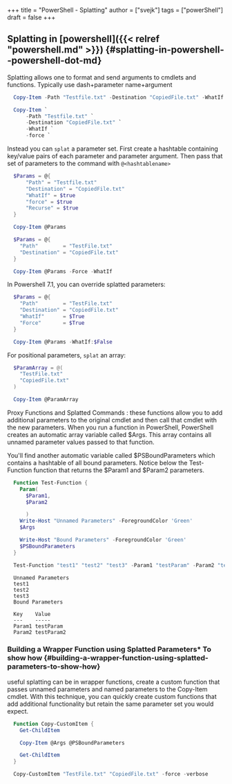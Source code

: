 +++
title = "PowerShell - Splatting"
author = ["svejk"]
tags = ["powerShell"]
draft = false
+++

## Splatting in [powershell]({{< relref "powershell.md" >}}) {#splatting-in-powershell--powershell-dot-md}

Splatting allows one to format and send arguments to cmdlets and
functions. Typically use dash+parameter name+argument

```powershell
  Copy-Item -Path "Testfile.txt" -Destination "CopiedFile.txt" -WhatIf -force -Recurse
```

```powershell
  Copy-Item `
      -Path "Testfile.txt" `
      -Destination "CopiedFile.txt" `
      -WhatIf `
      -force `
```

Instead you can `splat` a parameter set. First create a hashtable
containing key/value pairs of each parameter and parameter argument.
Then pass that set of parameters to the command with `@<hashtablename>`

```powershell
  $Params = @{
      "Path" = "Testfile.txt"
      "Destination" = "CopiedFile.txt"
      "WhatIf" = $true
      "force" = $true
      "Recurse" = $true
  }

  Copy-Item @Params
```

```powershell
  $Params = @{
    "Path"        = "TestFile.txt"
    "Destination" = "CopiedFile.txt"
  }

  Copy-Item @Params -Force -WhatIf
```

In Powershell 7.1, you can override splatted parameters:

```powershell
  $Params = @{
    "Path"        = "TestFile.txt"
    "Destination" = "CopiedFile.txt"
    "WhatIf"      = $True
    "Force"       = $True
  }

  Copy-Item @Params -WhatIf:$False
```

For positional parameters, `splat` an array:

```powershell
  $ParamArray = @(
    "TestFile.txt"
    "CopiedFile.txt"
  )

  Copy-Item @ParamArray
```

Proxy Functions and Splatted Commands : these functions allow you to add
additional parameters to the original cmdlet and then call that cmdlet
with the new parameters. When you run a function in PowerShell,
PowerShell creates an automatic array variable called $Args. This array
contains all unnamed parameter values passed to that function.

You'll find another automatic variable called $PSBoundParameters which
contains a hashtable of all bound parameters. Notice below the
Test-Function function that returns the $Param1 and $Param2 parameters.

```powershell
  Function Test-Function {
    Param(
      $Param1,
      $Param2

      )
    Write-Host "Unnamed Parameters" -ForegroundColor 'Green'
    $Args

    Write-Host "Bound Parameters" -ForegroundColor 'Green'
    $PSBoundParameters
  }

  Test-Function "test1" "test2" "test3" -Param1 "testParam" -Param2 "testParam2"
```

```text
  Unnamed Parameters
  test1
  test2
  test3
  Bound Parameters

  Key    Value
  ---    -----
  Param1 testParam
  Param2 testParam2

```


### Building a Wrapper Function using Splatted Parameters\* To show how {#building-a-wrapper-function-using-splatted-parameters-to-show-how}

useful splatting can be in wrapper functions, create a custom function
that passes unnamed parameters and named parameters to the Copy-Item
cmdlet. With this technique, you can quickly create custom functions
that add additional functionality but retain the same parameter set you
would expect.

```powershell
  Function Copy-CustomItem {
    Get-ChildItem

    Copy-Item @Args @PSBoundParameters

    Get-ChildItem
  }

  Copy-CustomItem "TestFile.txt" "CopiedFile.txt" -force -verbose
```
